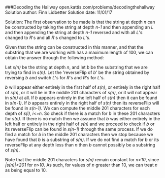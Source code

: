 ###Decoding the Hallway
open.kattis.com/problems/decodingthehallway
Solution author: Finn Lidbetter
Solution date: 11/01/17

Solution:
The first observation to be made is that the string at depth *n* can be constructed by taking the string at depth *n-1* and then appending an *L* and then appending the string at depth *n-1* reversed and with all *L*'s changed to *R*'s and all *R*'s changed to *L*'s.

Given that the string can be constructed in this manner, and that the substring that we are working with has a maximum length of 100, we can obtain the answer through the following method:

Let *s(n)* be the string at depth *n*, and let *b* be the substring that we are trying to find in *s(n)*. Let the 'reverseFlip of *b*' be the string obtained by reversing *b* and switch *L*'s for *R*'s and *R*'s for *L*'s.

*b* will appear either entirely in the first half of *s(n)*, or entirely in the right half of *s(n)*, or it will lie in the middle 201 characters of *s(n)*, or it will not appear in *s(n)* at all.
If *b* appears entirely in the left half of *s(n)* then it can be found in *s(n-1)*.
If *b* appears entirely in the right half of *s(n)* then its reverseFlip will be found in *s(n-1)*.
We can compute the middle 201 characters for each depth of *s(i)*, *i<=n*. 
So check if there is a match for *b* in these 201 characters for *s(n)*. 
If there is no match then we assume that *b* was either entirely in the left half or entirely in the right half of *s(n)* and we proceed to check if *b* or its reverseFlip can be found in *s(n-1)* through the same process.
If we do find a match for *b* in the middle 201 characters then we stop because we have found that *b* is a substring of *s(n)*.
If we do not find a match for *b* or its reverseFlip at any depth less than *n* then *b* cannot possibly be a substring of *s(n)*.

Note that the middle 201 characters for *s(n)* remain constant for *n>10*, since *|s(n)|>201* for *n>10*. As such, for values of *n* greater than 10, we can treat *n* as being equal to 10.
